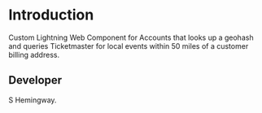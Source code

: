 # Introduction

Custom Lightning Web Component for Accounts that looks up a geohash and queries Ticketmaster for local events within 50 miles of a customer billing address. 

## Developer

S Hemingway.